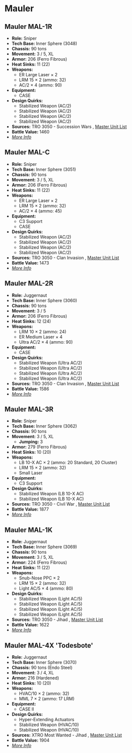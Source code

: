 # Mauler 

## Mauler MAL-1R 

- **Role:** Sniper 
- **Tech Base:** Inner Sphere (3048) 
- **Chassis:** 90 tons 
- **Movement:** 3 / 5, XL 
- **Armor:** 206 (Ferro Fibrous) 
- **Heat Sinks:** 11 (22) 
- **Weapons:** 
  - ER Large Laser × 2 
  - LRM 15 × 2 (ammo: 32) 
  - AC/2 × 4 (ammo: 90) 
- **Equipment:** 
  - CASE 
- **Design Quirks:** 
  - Stabilized Weapon (AC/2) 
  - Stabilized Weapon (AC/2) 
  - Stabilized Weapon (AC/2) 
  - Stabilized Weapon (AC/2) 
- **Sources:** TRO 3050 - Succession Wars , [Master Unit List](http://masterunitlist.info/Unit/Details/2101) 
- **Battle Value:** 1460 
- [*More Info*](mauler/mauler_mal-1r.md) 

## Mauler MAL-C 

- **Role:** Sniper 
- **Tech Base:** Inner Sphere (3051) 
- **Chassis:** 90 tons 
- **Movement:** 3 / 5, XL 
- **Armor:** 206 (Ferro Fibrous) 
- **Heat Sinks:** 11 (22) 
- **Weapons:** 
  - ER Large Laser × 2 
  - LRM 15 × 2 (ammo: 32) 
  - AC/2 × 4 (ammo: 45) 
- **Equipment:** 
  - C3 Support 
  - CASE 
- **Design Quirks:** 
  - Stabilized Weapon (AC/2) 
  - Stabilized Weapon (AC/2) 
  - Stabilized Weapon (AC/2) 
  - Stabilized Weapon (AC/2) 
- **Sources:** TRO 3050 - Clan Invasion , [Master Unit List](http://masterunitlist.info/Unit/Details/2103) 
- **Battle Value:** 1473 
- [*More Info*](mauler/mauler_mal-c.md) 

## Mauler MAL-2R 

- **Role:** Juggernaut 
- **Tech Base:** Inner Sphere (3060) 
- **Chassis:** 90 tons 
- **Movement:** 3 / 5 
- **Armor:** 206 (Ferro Fibrous) 
- **Heat Sinks:** 12 (24) 
- **Weapons:** 
  - LRM 10 × 2 (ammo: 24) 
  - ER Medium Laser × 4 
  - Ultra AC/2 × 4 (ammo: 90) 
- **Equipment:** 
  - CASE 
- **Design Quirks:** 
  - Stabilized Weapon (Ultra AC/2) 
  - Stabilized Weapon (Ultra AC/2) 
  - Stabilized Weapon (Ultra AC/2) 
  - Stabilized Weapon (Ultra AC/2) 
- **Sources:** TRO 3050 - Clan Invasion , [Master Unit List](http://masterunitlist.info/Unit/Details/5460) 
- **Battle Value:** 1586 
- [*More Info*](mauler/mauler_mal-2r.md) 

## Mauler MAL-3R 

- **Role:** Sniper 
- **Tech Base:** Inner Sphere (3062) 
- **Chassis:** 90 tons 
- **Movement:** 3 / 5, XL 
  - **Jumping:** 3 
- **Armor:** 279 (Ferro Fibrous) 
- **Heat Sinks:** 10 (20) 
- **Weapons:** 
  - LB 10-X AC × 2 (ammo: 20 Standard, 20 Cluster) 
  - LRM 15 × 2 (ammo: 32) 
  - Small Laser 
- **Equipment:** 
  - C3 Support 
- **Design Quirks:** 
  - Stabilized Weapon (LB 10-X AC) 
  - Stabilized Weapon (LB 10-X AC) 
- **Sources:** TRO 3050 - Civil War , [Master Unit List](http://masterunitlist.info/Unit/Details/2102) 
- **Battle Value:** 1877 
- [*More Info*](mauler/mauler_mal-3r.md) 

## Mauler MAL-1K 

- **Role:** Juggernaut 
- **Tech Base:** Inner Sphere (3069) 
- **Chassis:** 90 tons 
- **Movement:** 3 / 5, XL 
- **Armor:** 224 (Ferro Fibrous) 
- **Heat Sinks:** 11 (22) 
- **Weapons:** 
  - Snub-Nose PPC × 2 
  - LRM 15 × 2 (ammo: 32) 
  - Light AC/5 × 4 (ammo: 80) 
- **Design Quirks:** 
  - Stabilized Weapon (Light AC/5) 
  - Stabilized Weapon (Light AC/5) 
  - Stabilized Weapon (Light AC/5) 
  - Stabilized Weapon (Light AC/5) 
- **Sources:** TRO 3050 - Jihad , [Master Unit List](http://masterunitlist.info/Unit/Details/2100) 
- **Battle Value:** 1622 
- [*More Info*](mauler/mauler_mal-1k.md) 

## Mauler MAL-4X 'Todesbote' 

- **Role:** Juggernaut 
- **Tech Base:** Inner Sphere (3070) 
- **Chassis:** 90 tons (Endo Steel) 
- **Movement:** 3 / 4, XL 
- **Armor:** 216 (Hardened) 
- **Heat Sinks:** 10 (20) 
- **Weapons:** 
  - HVAC/10 × 2 (ammo: 32) 
  - MML 7 × 2 (ammo: 17 LRM) 
- **Equipment:** 
  - CASE II 
- **Design Quirks:** 
  - Hyper-Extending Actuators 
  - Stabilized Weapon (HVAC/10) 
  - Stabilized Weapon (HVAC/10) 
- **Sources:** XTRO Most Wanted - Jihad , [Master Unit List](http://masterunitlist.info/Unit/Details/5784) 
- **Battle Value:** 1904 
- [*More Info*](mauler/mauler_mal-4x_todesbote.md) 

